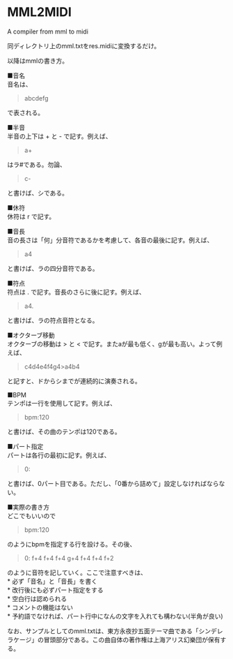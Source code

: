 # MML2MIDI
A compiler from mml to midi

同ディレクトリ上のmml.txtをres.midiに変換するだけ。

以降はmmlの書き方。

■音名  
音名は、  
> abcdefg  

で表される。  

■半音  
半音の上下は + と - で記す。例えば、  
> a+  

はラ#である。勿論、  
> c-  

と書けば、シである。  

■休符  
休符は r で記す。  

■音長  
音の長さは「何」分音符であるかを考慮して、各音の最後に記す。例えば、  
> a4  

と書けば、ラの四分音符である。  

■符点  
符点は . で記す。音長のさらに後に記す。例えば、  
> a4.  

と書けば、ラの符点音符となる。  

■オクターブ移動  
オクターブの移動は > と < で記す。またaが最も低く、gが最も高い。よって例えば、  
> c4d4e4f4g4>a4b4  

と記すと、ドからシまでが連続的に演奏される。  

■BPM  
テンポは一行を使用して記す。例えば、  
> bpm:120  

と書けば、その曲のテンポは120である。  

■パート指定  
パートは各行の最初に記す。例えば、  
> 0:  

と書けば、0パート目である。ただし、「0番から詰めて」設定しなければならない。  

■実際の書き方  
どこでもいいので  
> bpm:120  

のようにbpmを指定する行を設ける。その後、  
> 0: f+4 f+4 f+4 g+4 f+4 f+4 f+2  

のように音符を記していく。ここで注意すべきは、  
    * 必ず「音名」と「音長」を書く  
    * 改行後にも必ずパート指定をする  
    * 空白行は認められる  
    * コメントの機能はない  
    * 予約語でなければ、パート行中になんの文字を入れても構わない(半角が良い)  

なお、サンプルとしてのmml.txtは、東方永夜抄五面テーマ曲である「シンデレラケージ」の冒頭部分である。この曲自体の著作権は上海アリス幻樂団が保有する。
